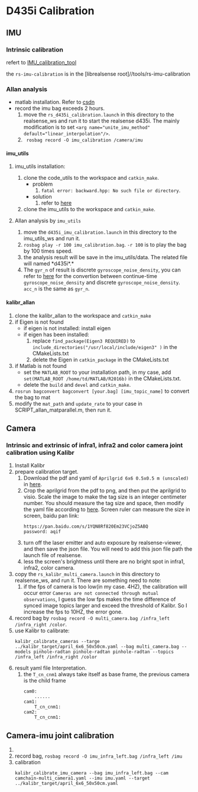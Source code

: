 # D435i Calibration
## IMU
### Intrinsic calibration
refert to [IMU_calibration_tool](https://dev.intelrealsense.com/docs/imu-calibration-tool-for-intel-realsense-depth-camera)

the `rs-imu-calibration` is in the [librealsense root]//tools/rs-imu-calibration

### Allan analysis
- matlab installation. Refer to [csdn](https://blog.csdn.net/hitzijiyingcai/article/details/81989031)
- record the imu bag exceeds 2 hours.
    1. move the `rs_d435i_calibration.launch` in this directory to the realsense_ws and run it to start the realsense d435i. The mainly modification is to set `<arg name="unite_imu_method"          default="linear_interpolation"/>`.
    2. ` rosbag record -O imu_calibration /camera/imu`
#### imu_utils
1. imu_utils installation: 
    1. clone the code_utils to the workspace and `catkin_make`. 
        - problem
            1. `fatal error: backward.hpp: No such file or directory`.
        - solution
            1. refer to [here](https://github.com/gaowenliang/imu_utils/issues/12#issuecomment-473818718)        
    2. clone the imu_utils to the workspace and `catkin_make`.

3. Allan analysis by `imu_utils`
    1. move the `d435i_imu_calibration.launch` in this directory  to the imu_utils_ws and run it.
    2. `rosbag play -r 100 imu_calibration.bag`. `-r 100` is to play the bag by 100 times speed.
    3. the analysis result will be save in the imu_utils/data. The related file will named \*d435i*.*
    4. The `gyr_n` of result is discrete `gyroscope_noise_density`,  you can refer to [here](https://github.com/ethz-asl/kalibr/wiki/IMU-Noise-Model) for the convertion between continue-time `gyroscope_noise_density` and discrete `gyroscope_noise_density`. `acc_n` is the same as `gyr_n`.
 #### kalibr_allan
 1. clone the kalibr_allan to the workspace and `catkin_make`  
 2. if Eigen is not found
    - if eigen is not installed:
        install eigen
    - if eigen has been installed: 
        1. replace `find_package(Eigen3 REQUIRED)` to `include_directories("/usr/local/include/eigen3" )` in the CMakeLists.txt
        2. delete the Eigen in `catkin_package` in the CMakeLists.txt
 3. if Matlab is not found
    - set the `MATLAB_ROOT` to your installation path, in my case, add `set(MATLAB_ROOT /home/td/MATLAB/R2016b)` in the CMakeLists.txt.
    - delete the `build` and `devel` and `catkin_make`.
 4. `rosrun bagconvert bagconvert [your.bag] [imu_topic_name]` to convert the bag to mat
 5. modify the `mat_path` and `update_rate` to your case in SCRIPT_allan_matparallel.m, then run it.
 
 ## Camera
 ### Intrinsic and extrinsic of infra1, infra2 and color camera joint calibration using Kalibr
 
 1. Install Kalibr
 2. prepare calibration target.
    1. Download the pdf and yaml of `Aprilgrid 6x6 0.5x0.5 m (unscaled)` in [here](https://github.com/ethz-asl/kalibr/wiki/downloads).
    2. Crop the aprilgrid from the pdf to png, and then put the aprilgrid to visio. Scale the image to make the tag size is an integer centimeter number. You should measure the tag size and space, then modify the yaml file according to [here](https://github.com/ethz-asl/kalibr/wiki/calibration-targets#a-aprilgrid). Screen ruler can measure the size in screen, baidu pan link:
        ```
       https://pan.baidu.com/s/1YQN8Rf820Em23VCjoZ5ABQ
       password: aqif 
       ```
    3. turn off the laser emitter and auto exposure by realsense-viewer, and then save the json file. You will need to add this json file path the launch file of realsense.
    4. less the screen's brightness until there are no bright spot in infra1, infra2, color camera.
 3. copy the `rs_kalibr_multi_camera.launch` in this directory to realsense_ws, and run it. There are something need to note:
     1. if the fps of camera is too low(in my case. 4HZ), the calibration will occur error `Cameras are not connected through mutual observations`, I guess the low fps makes the time difference of synced image topics larger and exceed the threshold of Kalibr. So I increase the fps to 10HZ, the error gone. 
 4.  record bag by `rosbag record -O multi_camera.bag /infra_left /infra_right /color`.
 5. use Kalibr to calibrate:
    ```
    kalibr_calibrate_cameras --targe ../kalibr_target/april_6x6_50x50cm.yaml --bag multi_camera.bag --models pinhole-radtan pinhole-radtan pinhole-radtan --topics /infra_left /infra_right /color
    ```
 6. result yaml file Interpretation. 
    1. the `T_cn_cnm1` always take itself as base frame, the previous camera is the child frame
        ```
        cam0:
            ......
        cam1:
            T_cn_cnm1:
        cam2:
            T_cn_cnm1:
        ```
 ## Camera-imu joint calibration
 1. 
 2. record bag, `rosbag record -O imu_infra_left.bag /infra_left /imu`
 3. calibration
    ```
    kalibr_calibrate_imu_camera --bag imu_infra_left.bag --cam camchain-multi_camera1.yaml --imu imu.yaml --target ../kalibr_target/april_6x6_50x50cm.yaml
    ```